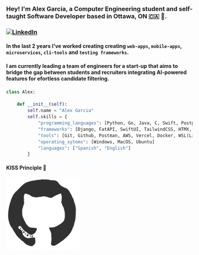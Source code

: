 ### Hey! I'm Alex Garcia, a Computer Engineering student and self-taught Software Developer based in Ottawa, ON 🇨🇦 🍁.

### [![LinkedIn](https://img.shields.io/badge/linkedin-%230077B5.svg?style=for-the-badge&logo=linkedin&logoColor=white)](https://www.linkedin.com/in/alex-garcia-1486b8149/)
#### In the last 2 years  I've worked creating creating `web-apps`, `mobile-apps`, `microservices`, `cli-tools` and `testing frameworks`.
#### I am currently leading a team of engineers for a start-up that aims to bridge the gap between students and recruiters integrating AI-powered features for efortless candidate filtering.

``` python
class Alex:

    def __init__(self):
        self.name = "Alex Garcia"
        self.skills = {
            "programming_languages": [Python, Go, Java, C, Swift, Postgresql, HTML, CSS]
            "frameworks": [Django, FatAPI, SwiftUI, TailwindCSS, HTMX, PLaywright]
            "tools": [Git, Github, Postman, AWS, Vercel, Docker, WSL(Linux)]
            "operating_sytems": [Windows, MacOS, Ubuntu]
            "languages": ["Spanish", "English"]
        } 
```

#### KISS Principle 🍂
<img src="./octo.gif" alt="drawing" width="200"/> 

